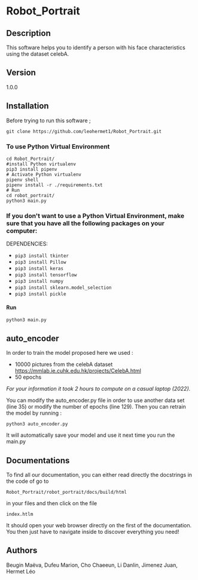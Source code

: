 # Robot_Portrait

## Description
This software helps you to identify a person with his face characteristics using the dataset celebA.

## Version
1.0.0

## Installation
Before trying to run this software ;
```
git clone https://github.com/leohermet1/Robot_Portrait.git
```
### To use Python Virtual Environment
```
cd Robot_Portrait/
#install Python virtualenv
pip3 install pipenv
# Activate Python virtualenv
pipenv shell
pipenv install -r ./requirements.txt
# Run 
cd robot_portrait/
python3 main.py
```

### If you don't want to use a Python Virtual Environment, make sure that you have all the following packages on your computer:
DEPENDENCIES:
+ `pip3 install tkinter`
+ `pip3 install Pillow`
+ `pip3 install keras`
+ `pip3 install tensorflow`
+ `pip3 install numpy`
+ `pip3 install sklearn.model_selection`
+ `pip3 install pickle`

#### Run
```
python3 main.py
```

## auto_encoder
In order to train the model proposed here we used : 
  - 10000 pictures from the celebA dataset https://mmlab.ie.cuhk.edu.hk/projects/CelebA.html 
  - 50 epochs

*For your information it took 2 hours to compute on a casual laptop (2022).*

You can modify the auto_encoder.py file in order to use another data set (line 35) or modify the number of epochs (line 129).
Then you can retrain the model by running :
```
python3 auto_encoder.py
```
It will automatically save your model and use it next time you run the main.py

## Documentations
To find all our documentation, you can either read directly the docstrings in the code of go to
```
Robot_Portrait/robot_portrait/docs/build/html
```
in your files and then click on the file 
```
index.htlm 
```
It should open your web browser directly on the first of the documentation. You then just have to navigate inside to discover everything you need!

## Authors
Beugin Maëva, Dufeu Marion, Cho Chaeeun, Li Danlin, Jimenez Juan, Hermet Léo

